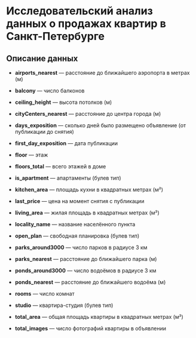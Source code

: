 # Исследовательский анализ данных о продажах квартир в Санкт-Петербурге

## Описание данных



<div>

* <b>airports_nearest</b> — расстояние до ближайшего аэропорта в метрах (м)

* <b>balcony</b> — число балконов

* <b>ceiling_height</b> — высота потолков (м)

* <b>cityCenters_nearest</b> — расстояние до центра города (м)

* <b>days_exposition</b> — сколько дней было размещено объявление (от публикации до снятия)

* <b>first_day_exposition</b> — дата публикации
    
* <b>floor</b> — этаж
    
* <b>floors_total</b> — всего этажей в доме
    
* <b>is_apartment</b> — апартаменты (булев тип)
    
* <b>kitchen_area</b> — площадь кухни в квадратных метрах (м²)
    
* <b>last_price</b> — цена на момент снятия с публикации
    
* <b>living_area</b> — жилая площадь в квадратных метрах (м²)

* <b>locality_name</b> — название населённого пункта
    
* <b>open_plan</b> — свободная планировка (булев тип)
    
* <b>parks_around3000</b> — число парков в радиусе 3 км
    
* <b>parks_nearest</b> — расстояние до ближайшего парка (м)
    
* <b>ponds_around3000</b> — число водоёмов в радиусе 3 км
    
* <b>ponds_nearest</b> — расстояние до ближайшего водоёма (м)
    
* <b>rooms</b> — число комнат
    
* <b>studio</b> — квартира-студия (булев тип)   
    
* <b>total_area</b> — общая площадь квартиры в квадратных метрах (м²)   
    
* <b>total_images</b> — число фотографий квартиры в объявлении   
    

</div>
